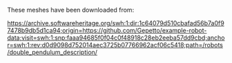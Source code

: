 These meshes have been downloaded from:

https://archive.softwareheritage.org/swh:1:dir:1c64079d510cbafad56b7a0f97478b9db5d1ca94;origin=https://github.com/Gepetto/example-robot-data;visit=swh:1:snp:faaa94685f0f04c0f48918c28eb2eeba57dd9cbd;anchor=swh:1:rev:d0d9098d752014aec3725b07766962acf06c5418;path=/robots/double_pendulum_description/